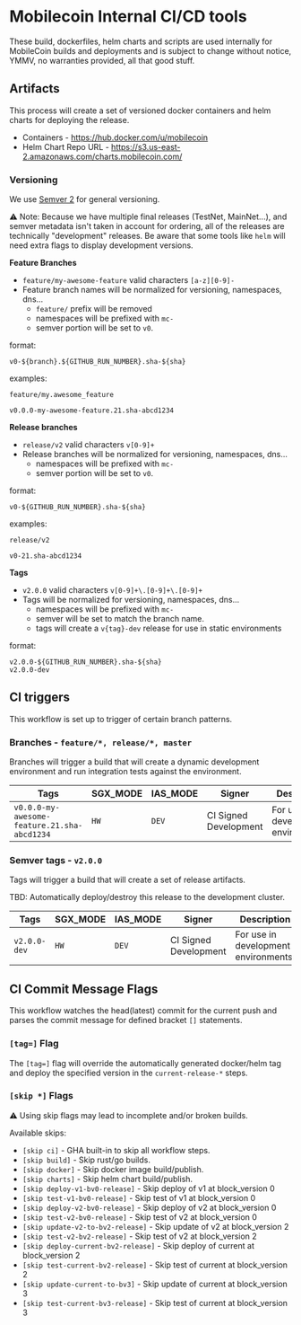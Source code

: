 # Mobilecoin Internal CI/CD tools

These build, dockerfiles, helm charts and scripts are used internally for MobileCoin builds and deployments and is subject to change without notice, YMMV, no warranties provided, all that good stuff.

## Artifacts

This process will create a set of versioned docker containers and helm charts for deploying the release.

- Containers - https://hub.docker.com/u/mobilecoin
- Helm Chart Repo URL - https://s3.us-east-2.amazonaws.com/charts.mobilecoin.com/

### Versioning

We use [Semver 2](https://semver.org/) for general versioning.

⚠️ Note: Because we have multiple final releases (TestNet, MainNet...), and semver metadata isn't taken in account for ordering, all of the releases are technically "development" releases. Be aware that some tools like `helm` will need extra flags to display development versions.

**Feature Branches**

- `feature/my-awesome-feature` valid characters `[a-z][0-9]-`
- Feature branch names will be normalized for versioning, namespaces, dns...
  - `feature/` prefix will be removed
  - namespaces will be prefixed with `mc-`
  - semver portion will be set to `v0`.

format:
```
v0-${branch}.${GITHUB_RUN_NUMBER}.sha-${sha}
```

examples:
```
feature/my.awesome_feature

v0.0.0-my-awesome-feature.21.sha-abcd1234
```

**Release branches**

- `release/v2` valid characters `v[0-9]+`
- Release branches will be normalized for versioning, namespaces, dns...
  - namespaces will be prefixed with `mc-`
  - semver portion will be set to `v0`.

format:
```
v0-${GITHUB_RUN_NUMBER}.sha-${sha}
```

examples:
```
release/v2

v0-21.sha-abcd1234
```

**Tags**

- `v2.0.0` valid characters `v[0-9]+\.[0-9]+\.[0-9]+`
- Tags will be normalized for versioning, namespaces, dns...
  - namespaces will be prefixed with `mc-`
  - semver will be set to match the branch name.
  - tags will create a `v{tag}-dev` release for use in static environments

format:
```
v2.0.0-${GITHUB_RUN_NUMBER}.sha-${sha}
v2.0.0-dev
```

## CI triggers

This workflow is set up to trigger of certain branch patterns.

### Branches - `feature/*, release/*, master`

Branches will trigger a build that will create a dynamic development environment and run integration tests against the environment.

| Tags | SGX_MODE | IAS_MODE | Signer | Description |
| --- | --- | --- | --- | --- |
| `v0.0.0-my-awesome-feature.21.sha-abcd1234` | `HW` | `DEV` | CI Signed Development | For use in development environments. |

### Semver tags - `v2.0.0`

Tags will trigger a build that will create a set of release artifacts.

TBD: Automatically deploy/destroy this release to the development cluster.

| Tags | SGX_MODE | IAS_MODE | Signer | Description |
| --- | --- | --- | --- | --- |
| `v2.0.0-dev` | `HW` | `DEV` | CI Signed Development | For use in development environments. |


## CI Commit Message Flags

This workflow watches the head(latest) commit for the current push and parses the commit message for defined bracket `[]` statements.

### `[tag=]` Flag

The `[tag=]` flag will override the automatically generated docker/helm tag and deploy the specified version in the `current-release-*` steps.

### `[skip *]` Flags

⚠️ Using skip flags may lead to incomplete and/or broken builds.

Available skips:

- `[skip ci]` - GHA built-in to skip all workflow steps.
- `[skip build]` - Skip rust/go builds.
- `[skip docker]` - Skip docker image build/publish.
- `[skip charts]` - Skip helm chart build/publish.
- `[skip deploy-v1-bv0-release]` - Skip deploy of v1 at block_version 0
- `[skip test-v1-bv0-release]` - Skip test of v1 at block_version 0
- `[skip deploy-v2-bv0-release]` - Skip deploy of v2 at block_version 0
- `[skip test-v2-bv0-release]` - Skip test of v2 at block_version 0
- `[skip update-v2-to-bv2-release]` - Skip update of v2 at block_version 2
- `[skip test-v2-bv2-release]` - Skip test of v2 at block_version 2
- `[skip deploy-current-bv2-release]` - Skip deploy of current at block_version 2
- `[skip test-current-bv2-release]` - Skip test of current at block_version 2
- `[skip update-current-to-bv3]` - Skip update of current at block_version 3
- `[skip test-current-bv3-release]` - Skip test of current at block_version 3
